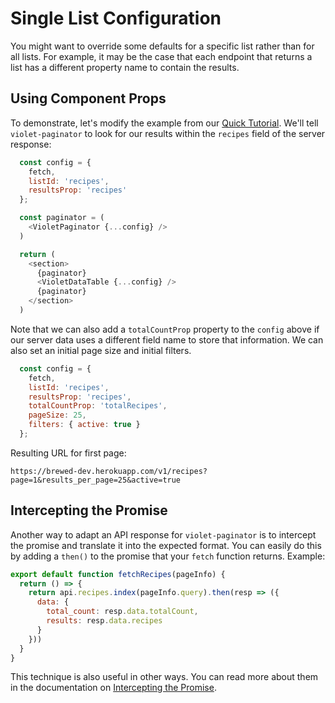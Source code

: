 # Single List Configuration

You might want to override some defaults for a specific list rather than for all lists. For example, it may be the case that each endpoint that returns a list has a different property name to contain the results.

## Using Component Props

To demonstrate, let's modify the example from our [Quick Tutorial](introduction.md). We'll tell `violet-paginator` to look for our results within the `recipes` field of the server response:

```javascript
  const config = {
    fetch,
    listId: 'recipes',
    resultsProp: 'recipes'
  };

  const paginator = (
    <VioletPaginator {...config} />
  )

  return (
    <section>
      {paginator}
      <VioletDataTable {...config} />
      {paginator}
    </section>
  )
```


Note that we can also add a `totalCountProp` property to the `config` above if our server data uses a different field name to store that information. We can also set an initial page size and initial filters.

```javascript
  const config = {
    fetch,
    listId: 'recipes',
    resultsProp: 'recipes',
    totalCountProp: 'totalRecipes',
    pageSize: 25,
    filters: { active: true }
  };
```

Resulting URL for first page:

```
https://brewed-dev.herokuapp.com/v1/recipes?page=1&results_per_page=25&active=true
```

## Intercepting the Promise

Another way to adapt an API response for `violet-paginator` is to intercept the promise and translate it into the expected format. You can easily do this by adding a `then()` to the promise that your `fetch` function returns. Example:

```javascript
export default function fetchRecipes(pageInfo) {
  return () => {
    return api.recipes.index(pageInfo.query).then(resp => ({
      data: {
        total_count: resp.data.totalCount,
        results: resp.data.recipes
      }
    }))
  }
}
```

This technique is also useful in other ways. You can read more about them in the documentation on [Intercepting the Promise](intercepting_the_promise.md).